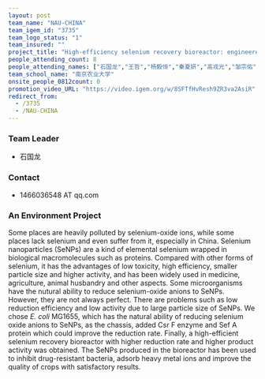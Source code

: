```yaml
---
layout: post
team_name: "NAU-CHINA"
team_igem_id: "3735"
team_logo_status: "1"
team_insured: ""
project_title: "High-efficiency selenium recovery bioreactor: engineered *E. coli*"
people_attending_count: 8
people_attending_names: ["石国龙","王哲","杨毅恒","秦夏妍","高戎光","邹宗佑","闫开拓","陈鹏"]
team_school_name: "南京农业大学"
onsite_people_0812count: 0
promotion_video_URL: "https://video.igem.org/w/8SFTfHvResh9ZR3va2AsiR"
redirect_from:
  - /3735
  - /NAU-CHINA
---
```



### Team Leader
* 石国龙

### Contact
* 1466036548 AT qq.com

### An Environment Project

Some places are heavily polluted by selenium-oxide ions, while some places lack selenium and even suffer from it, especially in China. Selenium nanoparticles (SeNPs) are a kind of elemental selenium wrapped in biological macromolecules such as proteins. Compared with other forms of selenium, it has the advantages of low toxicity, high efficiency, smaller particle size and higher activity, and has been widely used in medicine, agriculture, animal husbandry and other aspects. Some microorganisms have the nutural ability to reduce selenium-oxide anions to SeNPs. However, they are not always perfect. There are problems such as low reduction efficiency and low activity due to large particle size of SeNPs. We chose *E. coli* MG1655, which has the natural ability of reducing selenium oxide anions to SeNPs, as the chassis, added Csr F enzyme and Sef  A protein which could improve the reduction rate. Finally, a high-efficient selenium recovery bioreactor with higher reduction rate and higher product activity was obtained. The SeNPs produced in the bioreactor has been used to inhibit drug-resistant bacteria, adsorb heavy metal ions and improve the quality of crops with satisfactory results.
